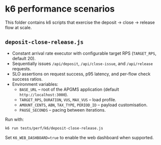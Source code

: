# k6 performance scenarios

This folder contains k6 scripts that exercise the deposit → close → release flow at scale.

## `deposit-close-release.js`

* Constant arrival rate executor with configurable target RPS (`TARGET_RPS`, default 20).
* Sequentially issues `/api/deposit`, `/api/close-issue`, and `/api/release` requests.
* SLO assertions on request success, p95 latency, and per-flow check success ratios.
* Environment variables:
  * `BASE_URL` – root of the APGMS application (default `http://localhost:3000`).
  * `TARGET_RPS`, `DURATION`, `VUS`, `MAX_VUS` – load profile.
  * `AMOUNT_CENTS`, `ABN`, `TAX_TYPE`, `PERIOD_ID` – payload customisation.
  * `PAUSE_SECONDS` – pacing between iterations.

Run with:

```sh
k6 run tests/perf/k6/deposit-close-release.js
```

Set `K6_WEB_DASHBOARD=true` to enable the web dashboard when supported.
